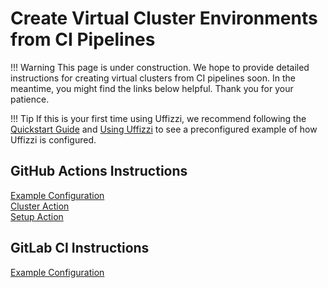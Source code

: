 # Create Virtual Cluster Environments from CI Pipelines

!!! Warning
    This page is under construction. We hope to provide detailed instructions for creating virtual clusters from CI pipelines soon. In the meantime, you might find the links below helpful. Thank you for your patience.

!!! Tip
    If this is your first time using Uffizzi, we recommend following the [Quickstart Guide](quickstart.md) and [Using Uffizzi](using-uffizzi.md) to see a preconfigured example of how Uffizzi is configured.

## GitHub Actions Instructions

[Example Configuration](https://github.com/UffizziCloud/quickstart-k8s)  
[Cluster Action](https://github.com/UffizziCloud/cluster-action)  
[Setup Action](https://github.com/UffizziCloud/setup-action)  

## GitLab CI Instructions

[Example Configuration](https://gitlab.com/uffizzi/quickstart-k8s/-/blob/main/.github/workflows/uffizzi.yml)
